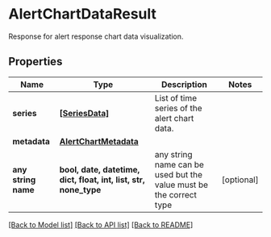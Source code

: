 # AlertChartDataResult

Response for alert response chart data visualization.

## Properties
Name | Type | Description | Notes
------------ | ------------- | ------------- | -------------
**series** | [**[SeriesData]**](SeriesData.md) | List of time series of the alert chart data. | 
**metadata** | [**AlertChartMetadata**](AlertChartMetadata.md) |  | 
**any string name** | **bool, date, datetime, dict, float, int, list, str, none_type** | any string name can be used but the value must be the correct type | [optional]

[[Back to Model list]](../README.md#documentation-for-models) [[Back to API list]](../README.md#documentation-for-api-endpoints) [[Back to README]](../README.md)


